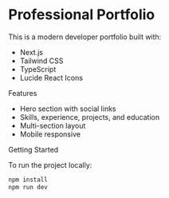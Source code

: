 # Professional Portfolio

This is a modern developer portfolio built with:

-  Next.js
-  Tailwind CSS
-  TypeScript
-  Lucide React Icons

 Features

- Hero section with social links
- Skills, experience, projects, and education
- Multi-section layout
- Mobile responsive

 Getting Started

To run the project locally:

```bash
npm install
npm run dev
